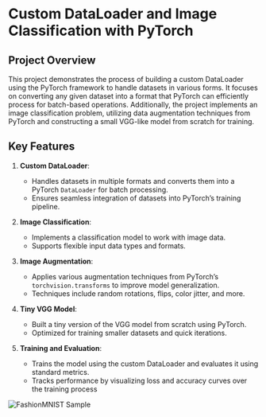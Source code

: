 # Custom DataLoader and Image Classification with PyTorch

## Project Overview
This project demonstrates the process of building a custom DataLoader using the PyTorch framework to handle datasets in various forms. It focuses on converting any given dataset into a format that PyTorch can efficiently process for batch-based operations. Additionally, the project implements an image classification problem, utilizing data augmentation techniques from PyTorch and constructing a small VGG-like model from scratch for training.

## Key Features
1. **Custom DataLoader**: 
   - Handles datasets in multiple formats and converts them into a PyTorch `DataLoader` for batch processing.
   - Ensures seamless integration of datasets into PyTorch’s training pipeline.
   
2. **Image Classification**:
   - Implements a classification model to work with image data.
   - Supports flexible input data types and formats.

3. **Image Augmentation**:
   - Applies various augmentation techniques from PyTorch’s `torchvision.transforms` to improve model generalization.
   - Techniques include random rotations, flips, color jitter, and more.

4. **Tiny VGG Model**:
   - Built a tiny version of the VGG model from scratch using PyTorch.
   - Optimized for training smaller datasets and quick iterations.

5. **Training and Evaluation**:
   - Trains the model using the custom DataLoader and evaluates it using standard metrics.
   - Tracks performance by visualizing loss and accuracy curves over the training process


![FashionMNIST Sample](https://github.com/username/repository-name/blob/main/images/sample_image.png)

